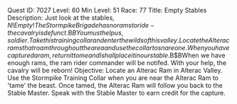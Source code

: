 Quest ID: 7027
Level: 60
Min Level: 51
Race: 77
Title: Empty Stables
Description: Just look at the stables, $N! Empty! The Stormpike Brigade has no rams to ride - the cavalry is defunct.$B$BYou must help us, soldier. Take this training collar and enter the wilds of this valley. Locate the Alterac rams that roam throughout the area and use the collar to snare one. When you have captured a ram, return it to me and I shall place it in our stable.$B$BWhen we have enough rams, the ram rider commander will be notifed. With your help, the cavalry will be reborn!
Objective: Locate an Alterac Ram in Alterac Valley. Use the Stormpike Training Collar when you are near the Alterac Ram to 'tame' the beast. Once tamed, the Alterac Ram will follow you back to the Stable Master. Speak with the Stable Master to earn credit for the capture.

